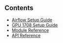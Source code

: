 Contents
--------

* [Airflow Setup Guide](AIRFLOW_GUIDE.md)
* [GPU 1708 Setup Guide](GPU1708_SETUP.md)
* [Module Reference](source/modules.rst)
* [API Reference](source/blueno.rst)